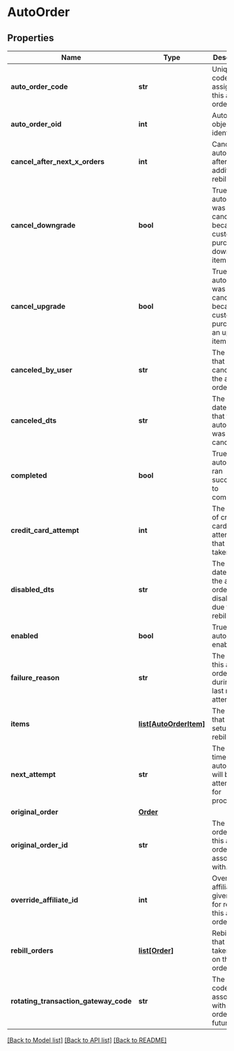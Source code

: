 # AutoOrder

## Properties
Name | Type | Description | Notes
------------ | ------------- | ------------- | -------------
**auto_order_code** | **str** | Unique code assigned to this auto order | [optional] 
**auto_order_oid** | **int** | Auto order object identifier | [optional] 
**cancel_after_next_x_orders** | **int** | Cancel this auto order after X additional rebills | [optional] 
**cancel_downgrade** | **bool** | True if the auto order was canceled because the customer purchased a downgrade item | [optional] 
**cancel_upgrade** | **bool** | True if the auto order was canceled because the customer purchased an upgrade item | [optional] 
**canceled_by_user** | **str** | The user that canceled the auto order | [optional] 
**canceled_dts** | **str** | The date/time that the auto order was canceled | [optional] 
**completed** | **bool** | True if the auto order ran successfully to completion | [optional] 
**credit_card_attempt** | **int** | The number of credit card attempts that have taken place | [optional] 
**disabled_dts** | **str** | The date/time the auto order was disabled due to failed rebills | [optional] 
**enabled** | **bool** | True if this auto order is enabled | [optional] 
**failure_reason** | **str** | The reason this auto order failed during the last rebill attempt | [optional] 
**items** | [**list[AutoOrderItem]**](AutoOrderItem.md) | The items that are setup to rebill | [optional] 
**next_attempt** | **str** | The next time that the auto order will be attempted for processing | [optional] 
**original_order** | [**Order**](Order.md) |  | [optional] 
**original_order_id** | **str** | The original order id that this auto order is associated with. | [optional] 
**override_affiliate_id** | **int** | Override the affiliate id given credit for rebills of this auto order | [optional] 
**rebill_orders** | [**list[Order]**](Order.md) | Rebill orders that have taken place on this auto order | [optional] 
**rotating_transaction_gateway_code** | **str** | The RTG code associated with this order for future rebills | [optional] 

[[Back to Model list]](../README.md#documentation-for-models) [[Back to API list]](../README.md#documentation-for-api-endpoints) [[Back to README]](../README.md)


